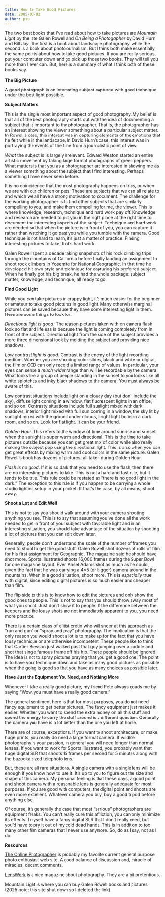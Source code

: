 ```yaml
---
title: How to Take Good Pictures
date: 2005-03-02
author: psu
---
```


<p>The two best books that I&#8217;ve read about how to take pictures  are <em>Mountain Light</em> by the late Galen Rowell and <em>On Being a Photogapher</em> by David Hurn and Bill Jay.  The first is a book about landscape photography, while the second is a book about photojournalism. But I think both make essentially the same points about how to take good pictures.  If you are really serious, put your computer down and go pick up those two books. They will tell you more than I ever can. But, here is a summary of what I think both of these books say.<br />
<span id="more-320"></span><br />
<strong>The Big Picture</strong></p>
<p>A good photograph is an interesting subject captured with good technique under the best light possible.</p>
<p><strong>Subject Matters</strong></p>
<p>This is the single most important aspect of good photography. My belief is that all of the best photography starts out with the idea of documenting a subject that is important to the photographer. That is, the photographer has an interest showing the viewer something about a particular subject matter. In Rowell&#8217;s case, this interest was in capturing elements of the emotions that he felt while in the landscape. In David Hurn&#8217;s case, this interest was in portraying the events of the time from a journalistic point of view.</p>
<p><em>What</em> the subject is is largely irrelevant. Edward Weston started an entire artistic movement by taking large format photographs of green peppers. What matters is that you as a photographer are interested in showing me as a viewer something about the subject that I find interesting. Perhaps something I have never seen before.</p>
<p>It is no coincidence that the most photography happens on trips, or when we are with our children or pets. These are subjects that we can all relate to and which we all have a strong  motivation to document. The challenge for the working photographer is to find other subjects that are similarly compelling to you, and make them compelling for me, the viewer. This is where knowledge, research, technique and hard work pay off. Knowledge and research are needed to put you in the right place at the right time to document the interesting aspects of the subject. Technique and hard work are needed so that when the picture is in front of you, you can capture it rather than watching it go past you while you fumble with the camera. Good technique is not hard to learn, it&#8217;s just a matter of practice. Finding interesting pictures to take, that&#8217;s hard work.</p>
<p>Galen Rowell spent a decade taking snapshots of his rock climbing trips through the mountains of California before finally landing an assignment to shoot rock climbers in Yosemite for National Geographic. In that time he developed his own style and technique for capturing his preferred subject. When he finally got his big break, he had the whole package: subject matter, knowledge, and technique, all ready to go.</p>
<p><strong>Find Good Light</strong></p>
<p>While you <em>can</em> take pictures in crappy light, it&#8217;s much easier for the beginner or amateur to take good pictures in good light. Many otherwise marginal pictures can be saved because they have some interesting light in them. Here are some things to look for:</p>
<p><em>Directional light is good</em>. The reason pictures taken with on camera flash look so flat and lifeless is because the light is coming completely from in front of the subject. Directional light from the side of the subject provides a more three dimensional look by molding the subject and providing nice shadows.</p>
<p><em>Low contrast light is good</em>. Contrast is the enemy of the light recording medium. Whether you are shooting color slides, black and white or digital, the film or CCD can only record a limited range of values.  In particular, your eyes can sense a <em>much wider</em> range than will be recordable by the camera.  What looks like a group of people standing in the sunset to you looks like all white splotches and inky black shadows to the camera. You must always be aware of this.</p>
<p>Low contrast situations include light on a cloudy day (but don&#8217;t include the sky), diffuse light coming in a window, flat fluorescent lights in an office, and so on.  Contrasty situations include full sunlight mixed with dark shadows, interior light mixed with full sun coming in a window, the sky lit by sunlight mixed with the ground under clouds, bright light bulbs in a dark room, and so on. Look for flat light. It can be your friend.</p>
<p><em>Golden Hour</em>. This refers to the window of time around sunrise and sunset when the sunlight is super warm and directional. This is the time to take pictures outside because you can get great mix of color while also really making the subject pop using the directional light. This is also when you can get great effects by mixing warm and cool colors in the same picture. Galen Rowell&#8217;s book has dozens of pictures, all taken during Golden Hour.</p>
<p><em>Flash is no good</em>. If it is so dark that you need to use the flash, then there are no interesting pictures to take. This is not a hard and fast rule, but it tends to be true. This rule could be restated as &#8220;there is no good light in the dark.&#8221; The exception to this rule is if you happen to be carrying a whole studio lighting setup in your pocket. If that&#8217;s the case, by all means, shoot away.</p>
<p><strong>Shoot  a Lot and Edit Well</strong></p>
<p>This is not to say you should walk around with your camera shooting anything you see. This is to say that assuming you&#8217;ve done all the work needed to get in front of your subject with favorable light and in an interesting situation, you should take advantage of the situation by shooting a lot of pictures that you can edit down later.</p>
<p>Generally, people don&#8217;t understand the scale of the number of frames you need to shoot to get the good stuff. Galen Rowell shot dozens of rolls of film for his first assignment for Geographic. The magazine said he should have shot more. Sports Illustrated shoots 16,000 frames during the Super Bowl for one magazine layout. Even Ansel Adams shot as much as he could, given the fact that he was carrying a 4&#215;5 (or bigger) camera around in the mountains. When in a good situation, shoot more. This is <em>especially</em> true with digital, since editing digital pictures is so much easier and cheaper than film.</p>
<p>The flip side to this is to know how to edit the pictures and only show the good ones to people. This is not to say that you should throw away most of what you shoot. Just don&#8217;t show it to people. If the difference between the keepers and the lousy shots are not immediately apparent to you, you need more practice.</p>
<p>There is a certain class of elitist cretin who will sneer at this approach as &#8220;run and gun&#8221; or &#8220;spray and pray&#8221; photography. The implication is that the only reason you would shoot a lot is to make up for the fact that you have lousy technique or are otherwise incompetent.  These people like to think that Cartier Bresson just walked past that guy jumping over a puddle and shot that single famous frame off his hip. These people should be ignored. The idea is not to spray pictures praying that you get a good one. The point is to have your technique down and take as many good pictures as possible when the going is good so that you have as many choices as possible later.</p>
<p><strong>Have Just the Equipment You Need, and Nothing More</strong></p>
<p>Whenever I take a really good picture, my friend Pete always goads me by saying &#8220;Wow, you must have a really good camera.&#8221;</p>
<p>The general sentiment here is that for most purposes, you do not need fancy equipment to get better pictures. The fancy equipment just makes it easier. Whether you want to spend the extra money on all this stuff and spend the energy to carry the stuff around is a different question. Generally the camera you have is a lot better than the one you left at home.</p>
<p>There are of course, exceptions. If you want to shoot architecture, or make huge prints, you really do need a large format camera. If wildlife photography is your passion, in general you will need longer than normal lenses. If you want to work for Sports Illustrated, you probably want that huge digital SLR that shoots 15 frames per second for 5 minutes along with the bazooka sized telephoto lens.</p>
<p>But, these are all rare situations. A single camera with a single lens will be enough if you know how to use it. It&#8217;s up to you to figure out the size and shape of this camera. My personal feeling is that these days, a good point and shoot camera with a reasonable lens is generally adequate for most purposes. If you are good with computers, the digital point and shoots are even more excellent. Whatever camera you buy, buy a good tripod before anything else.</p>
<p>Of course, it&#8217;s generally the case that most &#8220;serious&#8221; photographers are equipment freaks. You can&#8217;t really cure this affliction, you can only minimize its effects. I myself have a fancy digital SLR that I don&#8217;t really need, but you&#8217;d have to pry it out of my cold dead hands. This is in addition to too many other film cameras that I never use anymore. So, do as I say, not as I do.</p>
<p><strong>Resources</strong></p>
<p><a href="http://theonlinephotographer.typepad.com/the_online_photographer/blog_index.html">The Online Photographer</a> is probably my favorite current general purpose photo enthusiast web site. A good balance of discussion and, miracle of miracles, decent comments.</p>
<p><a href="http://lenswork.com/">LensWork</a> is a nice magazine about photography. They are a bit pretentious.</p>
<p>Mountain Light is where you can buy Galen Rowell books and pictures (2025 note: this site shut down so I deleted the link).</p>
